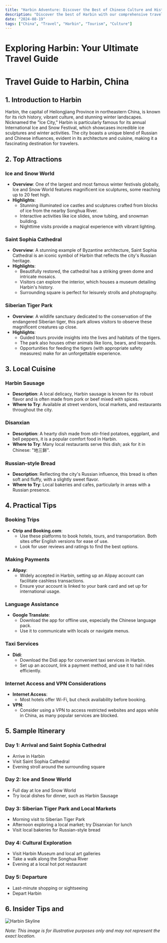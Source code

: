 ```yaml
---
title: "Harbin Adventure: Discover the Best of Chinese Culture and History"
description: "Discover the best of Harbin with our comprehensive travel guide. Explore top attractions, savor local cuisine, and get insider tips for an unforgettable Chinese adventure."
date: "2024-08-19"
tags: ["China", "Travel", "Harbin", "Tourism", "Culture"]
---
```


# Exploring Harbin: Your Ultimate Travel Guide

# Travel Guide to Harbin, China

## 1. Introduction to Harbin
Harbin, the capital of Heilongjiang Province in northeastern China, is known for its rich history, vibrant culture, and stunning winter landscapes. Nicknamed the "Ice City," Harbin is particularly famous for its annual International Ice and Snow Festival, which showcases incredible ice sculptures and winter activities. The city boasts a unique blend of Russian and Chinese influences, evident in its architecture and cuisine, making it a fascinating destination for travelers.

## 2. Top Attractions

### Ice and Snow World
- **Overview**: One of the largest and most famous winter festivals globally, Ice and Snow World features magnificent ice sculptures, some reaching up to 20 feet high.
- **Highlights**:
  - Stunning illuminated ice castles and sculptures crafted from blocks of ice from the nearby Songhua River.
  - Interactive activities like ice slides, snow tubing, and snowman building.
  - Nighttime visits provide a magical experience with vibrant lighting.
  
### Saint Sophia Cathedral
- **Overview**: A stunning example of Byzantine architecture, Saint Sophia Cathedral is an iconic symbol of Harbin that reflects the city's Russian heritage.
- **Highlights**:
  - Beautifully restored, the cathedral has a striking green dome and intricate mosaics.
  - Visitors can explore the interior, which houses a museum detailing Harbin's history.
  - Surrounding square is perfect for leisurely strolls and photography.

### Siberian Tiger Park
- **Overview**: A wildlife sanctuary dedicated to the conservation of the endangered Siberian tiger, this park allows visitors to observe these magnificent creatures up close.
- **Highlights**:
  - Guided tours provide insights into the lives and habitats of the tigers.
  - The park also houses other animals like lions, bears, and leopards.
  - Opportunities for feeding the tigers (with appropriate safety measures) make for an unforgettable experience.

## 3. Local Cuisine

### Harbin Sausage
- **Description**: A local delicacy, Harbin sausage is known for its robust flavor and is often made from pork or beef mixed with spices.
- **Where to Try**: Available at street vendors, local markets, and restaurants throughout the city.

### Disanxian
- **Description**: A hearty dish made from stir-fried potatoes, eggplant, and bell peppers, it is a popular comfort food in Harbin.
- **Where to Try**: Many local restaurants serve this dish; ask for it in Chinese: "地三鲜".

### Russian-style Bread
- **Description**: Reflecting the city's Russian influence, this bread is often soft and fluffy, with a slightly sweet flavor.
- **Where to Try**: Local bakeries and cafes, particularly in areas with a Russian presence.

## 4. Practical Tips

### Booking Trips
- **Ctrip and Booking.com**: 
  - Use these platforms to book hotels, tours, and transportation. Both sites offer English versions for ease of use.
  - Look for user reviews and ratings to find the best options.

### Making Payments
- **Alipay**:
  - Widely accepted in Harbin, setting up an Alipay account can facilitate cashless transactions.
  - Ensure your account is linked to your bank card and set up for international usage.

### Language Assistance
- **Google Translate**:
  - Download the app for offline use, especially the Chinese language pack.
  - Use it to communicate with locals or navigate menus.

### Taxi Services
- **Didi**:
  - Download the Didi app for convenient taxi services in Harbin.
  - Set up an account, link a payment method, and use it to hail rides efficiently.

### Internet Access and VPN Considerations
- **Internet Access**:
  - Most hotels offer Wi-Fi, but check availability before booking.
- **VPN**:
  - Consider using a VPN to access restricted websites and apps while in China, as many popular services are blocked.

## 5. Sample Itinerary

### Day 1: Arrival and Saint Sophia Cathedral
- Arrive in Harbin
- Visit Saint Sophia Cathedral
- Evening stroll around the surrounding square

### Day 2: Ice and Snow World
- Full day at Ice and Snow World
- Try local dishes for dinner, such as Harbin Sausage

### Day 3: Siberian Tiger Park and Local Markets
- Morning visit to Siberian Tiger Park
- Afternoon exploring a local market; try Disanxian for lunch
- Visit local bakeries for Russian-style bread

### Day 4: Cultural Exploration
- Visit Harbin Museum and local art galleries
- Take a walk along the Songhua River
- Evening at a local hot pot restaurant

### Day 5: Departure
- Last-minute shopping or sightseeing
- Depart Harbin

## 6. Insider Tips and

<img src="https://source.unsplash.com/1600x900/?Harbin,cityscape" alt="Harbin Skyline" loading="lazy">

*Note: This image is for illustrative purposes only and may not represent the exact location.*

